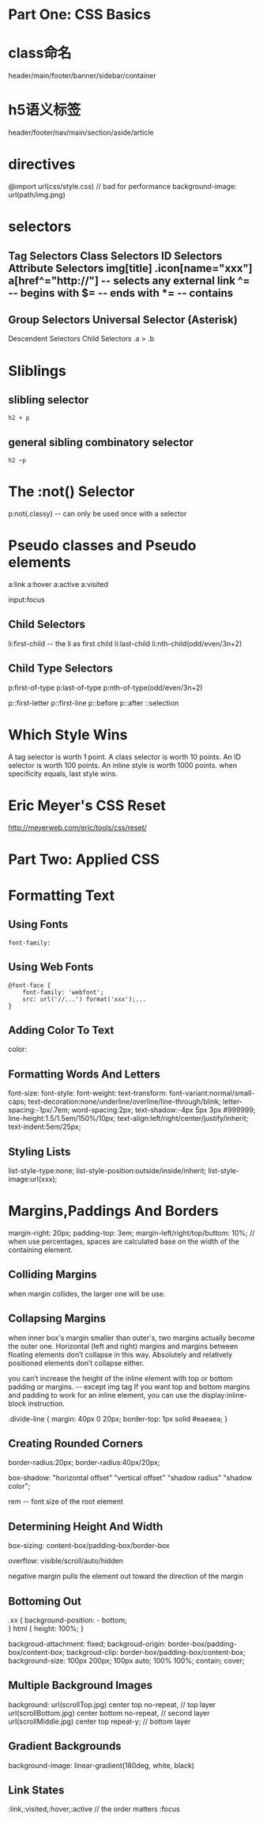 Part One: CSS Basics
=======

class命名
=======
header/main/footer/banner/sidebar/container

h5语义标签
=======
header/footer/nav/main/section/aside/article

directives
=======
@import url(css/style.css) // bad for performance
background-image: url(path/img.png)

selectors
=======
Tag Selectors
Class Selectors
ID Selectors
Attribute Selectors
    img[title]
    .icon[name="xxx"]
    a[href^="http://"] -- selects any external link
    ^= -- begins with
    $= -- ends with
    *= -- contains
------
Group Selectors
Universal Selector (Asterisk)
-------
Descendent Selectors
Child Selectors
    .a > .b

Sliblings
=======
slibling selector
-------
    h2 + p
general sibling combinatory selector
-------
    h2 ~p 

The :not() Selector
=======
p:not(.classy) -- can only be used once with a selector

Pseudo classes and Pseudo elements
=======
a:link
a:hover
a:active
a:visited

input:focus

Child Selectors
-------
li:first-child -- the li as first child
li:last-child
li:nth-child(odd/even/3n+2)

Child Type Selectors
-------
p:first-of-type
p:last-of-type
p:nth-of-type(odd/even/3n+2)

p::first-letter
p::first-line
p::before
p::after
::selection

Which Style Wins
=======
A tag selector is worth 1 point.
A class selector is worth 10 points.
An ID selector is worth 100 points.
An inline style is worth 1000 points.
when specificity equals, last style wins.

Eric Meyer's CSS Reset
=======
http://meyerweb.com/eric/tools/css/reset/


Part Two: Applied CSS
=======

Formatting Text
=======
Using Fonts
-------
    font-family:

Using Web Fonts
-------
    @font-face {
        font-family: 'webfont';
        src: url('//...') format('xxx');...
    }

Adding Color To Text
-------
color:

Formatting Words And Letters
-------
font-size:
font-style:
font-weight:
text-transform:
font-variant:normal/small-caps;
text-decoration:none/underline/overline/line-through/blink;
letter-spacing:-1px/.7em;
word-spacing:2px;
text-shadow:-4px 5px 3px #999999;
line-height:1.5/1.5em/150%/10px;
text-align:left/right/center/justify/inherit;
text-indent:5em/25px;

Styling Lists
-------
list-style-type:none;
list-style-position:outside/inside/inherit;
list-style-image:url(xxx);

Margins,Paddings And Borders
=======
margin-right: 20px;
padding-top: 3em;
margin-left/right/top/buttom: 10%; // when use percentages, spaces are calculated base on the width of the containing element.

Colliding Margins
-------
when margin collides, the larger one will be use.

Collapsing Margins
-------
when inner box's margin smaller than outer's, two margins actually become the outer one.
Horizontal (left and right) margins and margins between floating elements don’t collapse in this way.
Absolutely and relatively positioned elements don’t collapse either.

you can’t increase the height of the inline element with top or bottom padding or margins. -- except img tag
If you want top and bottom margins and padding to work for an inline element, you can use the display:inline-block instruction.

.divide-line {
    margin: 40px 0 20px;
    border-top: 1px solid #eaeaea;
}

Creating Rounded Corners
-------
border-radius:20px;
border-radius:40px/20px;

box-shadow: "horizontal offset" "vertical offset" "shadow radius" "shadow color";

rem -- font size of the root element

Determining Height And Width
-------
box-sizing: content-box/padding-box/border-box

overflow: visible/scroll/auto/hidden

negative margin pulls the element out toward the direction of the margin

Bottoming Out
-------
.xx {
    background-position: - bottom;    
}
html {
    height: 100%;
}

backgroud-attachment: fixed;
backgroud-origin: border-box/padding-box/content-box;
backgroud-clip: border-box/padding-box/content-box;
background-size: 100px 200px;
                 100px auto;
                 100% 100%;
                 contain;
                 cover;

Multiple Background Images
-------
background: url(scrollTop.jpg) center top no-repeat, // top layer
            url(scrollBottom.jpg) center bottom no-repeat, // second layer
            url(scrollMiddle.jpg) center top repeat-y; // bottom layer

Gradient Backgrounds
-------
background-image: linear-gradient(180deg, white, black)

Link States
-------
:link,:visited,:hover,:active // the order matters
:focus
